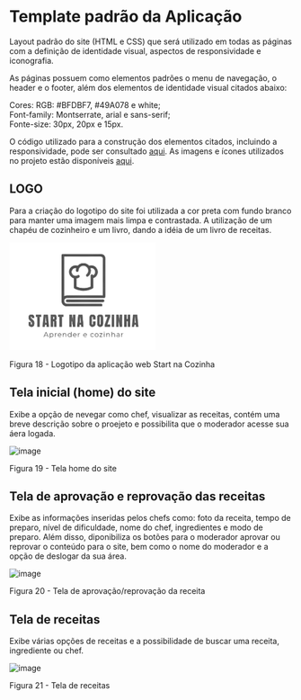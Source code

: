 # Template padrão da Aplicação

Layout padrão do site (HTML e CSS) que será utilizado em todas as páginas com a definição de identidade visual, aspectos de responsividade e iconografia.

As páginas possuem como elementos padrões o menu de navegação, o header e o footer, além dos elementos de identidade visual citados abaixo:

Cores: RGB: #BFDBF7, #49A078 e white; <br>
Font-family: Montserrate, arial e sans-serif; <br>
Fonte-size: 30px, 20px e 15px.

O código utilizado para a construção dos elementos citados, incluindo a responsividade, pode ser consultado <a href="https://github.com/ICEI-PUC-Minas-PMV-ADS/pmv-ads-2023-2-e1-proj-web-t2-projeto_start_na_cozinha_g4/tree/main/codigo-fonte">aqui</a>. As imagens e ícones utilizados no projeto estão disponíveis <a href="https://github.com/ICEI-PUC-Minas-PMV-ADS/pmv-ads-2023-2-e1-proj-web-t2-projeto_start_na_cozinha_g4/tree/main/codigo-fonte/img">aqui</a>.

## LOGO

Para a criação do logotipo do site foi utilizada a cor preta com fundo branco para manter uma imagem mais limpa e contrastada. A utilização de um chapéu de cozinheiro e um livro, dando a idéia de um livro de receitas.

<img src="/codigo-fonte/img/Logo.png">

Figura 18 - Logotipo da aplicação web Start na Cozinha

## Tela inicial (home) do site

Exibe a opção de nevegar como chef, visualizar as receitas, contém uma breve descrição sobre o proejeto e possibilita que o moderador acesse sua áera logada.

![image](https://github.com/ICEI-PUC-Minas-PMV-ADS/pmv-ads-2023-2-e1-proj-web-t2-projeto_start_na_cozinha_g4/assets/144265096/178fa0d4-6f57-4de2-b9ae-11da6b4de36e)

Figura 19 - Tela home do site


## Tela de aprovação e reprovação das receitas

Exibe as informações inseridas pelos chefs como: foto da receita, tempo de preparo, nível de dificuldade, nome do chef, ingredientes e modo de preparo. Além disso, diponibiliza os botões para o moderador aprovar ou reprovar o conteúdo para o site, bem como o nome do moderador e a opção de deslogar da sua área.

![image](https://github.com/ICEI-PUC-Minas-PMV-ADS/pmv-ads-2023-2-e1-proj-web-t2-projeto_start_na_cozinha_g4/assets/144265096/765ad12c-695d-4620-8994-227d5fdd6b6f)

Figura 20 - Tela de aprovação/reprovação da receita

## Tela de receitas

Exibe várias opções de receitas e a possibilidade de buscar uma receita, ingrediente ou chef.

![image](https://github.com/ICEI-PUC-Minas-PMV-ADS/pmv-ads-2023-2-e1-proj-web-t2-projeto_start_na_cozinha_g4/assets/144265096/02b25f47-57ec-42c5-9add-918af877a725)

Figura 21 - Tela de receitas
